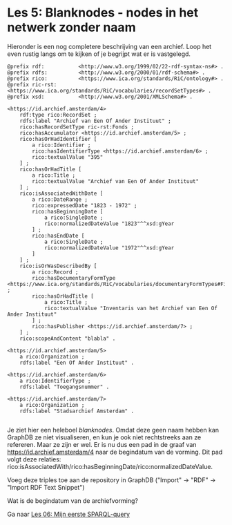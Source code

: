 # Les 5: Blanknodes - nodes in het netwerk zonder naam
Hieronder is een nog completere beschrijving van een archief. Loop het even rustig langs om te kijken of je begrijpt wat er is vastgelegd.

```
@prefix rdf:           <http://www.w3.org/1999/02/22-rdf-syntax-ns#> .
@prefix rdfs:          <http://www.w3.org/2000/01/rdf-schema#> .
@prefix rico:          <https://www.ica.org/standards/RiC/ontology#> .
@prefix ric-rst:       <https://www.ica.org/standards/RiC/vocabularies/recordSetTypes#> .
@prefix xsd:           <http://www.w3.org/2001/XMLSchema#> .

<https://id.archief.amsterdam/4> 
	rdf:type rico:RecordSet ;
	rdfs:label "Archief van Een Of Ander Instituut" ;
	rico:hasRecordSetType ric-rst:Fonds ;
    rico:hasAccumulator <https://id.archief.amsterdam/5> ;
    rico:hasOrHadIdentifier [
        a rico:Identifier ;
        rico:hasIdentifierType <https://id.archief.amsterdam/6> ; 
        rico:textualValue "395"
    ] ;
    rico:hasOrHadTitle [
        a rico:Title ;
        rico:textualValue "Archief van Een Of Ander Instituut"
    ] ;
    rico:isAssociatedWithDate [
        a rico:DateRange ;
        rico:expressedDate "1823 - 1972" ;
        rico:hasBeginningDate [
            a rico:SingleDate ;
            rico:normalizedDateValue "1823"^^xsd:gYear
        ] ;
        rico:hasEndDate [
            a rico:SingleDate ;
            rico:normalizedDateValue "1972"^^xsd:gYear
        ]
    ] ;
    rico:isOrWasDescribedBy [
        a rico:Record ;
        rico:hasDocumentaryFormType <https://www.ica.org/standards/RiC/vocabularies/documentaryFormTypes#FindingAid> ;
        rico:hasOrHadTitle [
            a rico:Title ;
            rico:textualValue "Inventaris van het Archief van Een Of Ander Instituut"
        ] ;
        rico:hasPublisher <https://id.archief.amsterdam/7> ;
    ] ;
    rico:scopeAndContent "blabla" .

<https://id.archief.amsterdam/5>
	a rico:Organization ;
	rdfs:label "Een Of Ander Instituut" .

<https://id.archief.amsterdam/6>
	a rico:IdentifierType ;
	rdfs:label "Toegangsnummer" .

<https://id.archief.amsterdam/7>
	a rico:Organization ;
	rdfs:label "Stadsarchief Amsterdam" .


```

Je ziet hier een heleboel _blanknodes_. Omdat deze geen naam hebben kan GraphDB ze niet visualiseren, en kun je ook niet rechtstreeks aan ze refereren. Maar ze zijn er wel. Er is nu dus een pad in de graaf van <https://id.archief.amsterdam/4> naar de begindatum van de vorming. Dit pad volgt deze relaties: rico:isAssociatedWith/rico:hasBeginningDate/rico:normalizedDateValue. 

Voeg deze triples toe aan de repository in GraphDB ("Import" -> "RDF" -> "Import RDF Text Snippet")

Wat is de begindatum van de archiefvorming?

Ga naar [Les 06: Mijn eerste SPARQL-query](les06.md)

